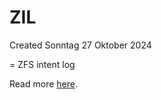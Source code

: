 # ZIL
Created Sonntag 27 Oktober 2024

= ZFS intent log

Read more [here](https://www.truenas.com/docs/references/slog/).

